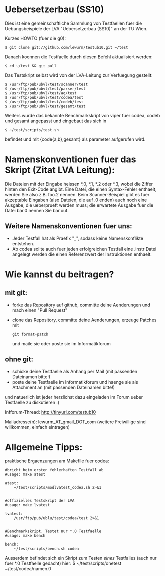 # Uebersetzerbau \(SS10\)

Dies ist eine gemeinschaftliche Sammlung von Testfaellen fuer die Uebungsbeispiele
der LVA "Uebersetzerbau \(SS10\)" an der TU Wien.

Kurzes HOWTO (fuer die g0):

	$ git clone git://github.com/lewurm/testub10.git ~/test

Danach koennen die Testfaelle durch diesen Befehl aktualisiert werden:

	$ cd ~/test && git pull

Das Testskript selbst wird von der LVA-Leitung zur Verfuegung gestellt:

	$ /usr/ftp/pub/ubvl/test/scanner/test
	$ /usr/ftp/pub/ubvl/test/parser/test
	$ /usr/ftp/pub/ubvl/test/ag/test
	$ /usr/ftp/pub/ubvl/test/codea/test
	$ /usr/ftp/pub/ubvl/test/codeb/test
	$ /usr/ftp/pub/ubvl/test/gesamt/test

Weiters wurde das bekannte Benchmarkskript von viper fuer codea, codeb und
gesamt angepasst und eingebaut das sich in

	$ ~/test/scripts/test.sh

befindet und mit {code{a,b},gesamt} als parameter aufgerufen wird.

# Namenskonventionen fuer das Skript (Zitat LVA Leitung):

Die Dateien mit der Eingabe heissen \*.0, \*.1, \*.2 oder \*.3, wobei die
Ziffer hinten den Exit-Code angibt. Eine Datei, die einen
Syntax-Fehler enthaelt, werden Sie also z.B. foo.2 nennen.  Beim
Scanner-Beispiel gibt es fuer akzeptable Eingaben (also Dateien, die
auf .0 enden) auch noch eine Ausgabe, die ueberprueft werden muss; die
erwartete Ausgabe fuer die Datei bar.0 nennen Sie bar.out.

## Weitere Namenskonventionen fuer uns:

*	Jeder Testfall hat als Praefix "<nick>_", sodass keine Namenskonflikte entstehen.
*	Ab codea sollte auch fuer jeden erfolgreichen Testfall eine .instr Datei angelegt werden die einen Referenzwert der Instruktionen enthaelt.


# Wie kannst du beitragen?

## mit git:

*	forke das Repository auf github, committe deine Aenderungen und mach einen "Pull Request"
*	clone das Repository, committe deine Aenderungen, erzeuge Patches mit

		git format-patch

	und maile sie oder poste sie im Informatikforum

## ohne git:

*	schicke deine Testfaelle als Anhang per Mail (mit passenden Dateinamen bitte!)
*	poste deine Testfaelle im Informatikforum und haenge sie als Attachment an (mit passenden Dateinamen bitte!)

und natuerlich ist jeder herzlichst dazu eingeladen im Forum ueber Testfaelle zu diskutieren :)

Infforum-Thread: <http://tinyurl.com/testub10>

Mailadresse(n): lewurm_AT_gmail_DOT_com (weitere Freiwillige sind willkommen, einfach eintragen)



# Allgemeine Tipps:

praktische Ergaenzungen am Makefile fuer codea:

	#bricht beim ersten fehlerhaften Testfall ab
	#usage: make atest
	
	atest:
		~/test/scripts/modlvatest_codea.sh 2>&1

	
	#offizielles Testskript der LVA
	#usage: make lvatest
	
	lvatest:
		/usr/ftp/pub/ublu/test/codea/test 2>&1

	
	#Benchmarkskript. Testet nur *.0 Testfaelle
	#usage: make bench
	
	bench:
		~/test/scripts/bench.sh codea

Ausserdem befindet sich ein Skript zum Testen *eines* Testfalles (auch nur fuer
\*.0 Testfaelle gedacht) hier:
	$ ~/test/scripts/onetest ~/test/codea/namen.0
